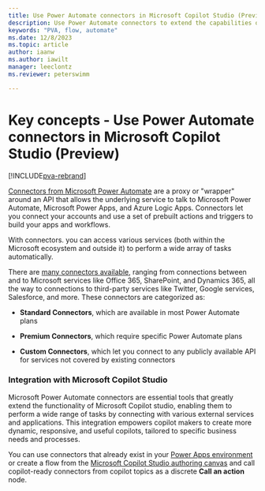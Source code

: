 ```yaml
---
title: Use Power Automate connectors in Microsoft Copilot Studio (Preview)
description: Use Power Automate connectors to extend the capabilities of your bots.
keywords: "PVA, flow, automate"
ms.date: 12/8/2023
ms.topic: article
author: iaanw
ms.author: iawilt
manager: leeclontz
ms.reviewer: peterswimm

---
```


# Key concepts - Use Power Automate connectors in Microsoft Copilot Studio (Preview)

[!INCLUDE[pva-rebrand](includes/pva-rebrand.md)]

[Connectors from Microsoft Power Automate](/connectors) are a proxy or "wrapper" around an API that allows the underlying service to talk to Microsoft Power Automate, Microsoft Power Apps, and Azure Logic Apps. Connectors let you connect your accounts and use a set of prebuilt actions and triggers to build your apps and workflows.

With connectors. you can access various services (both within the Microsoft ecosystem and outside it) to perform a wide array of tasks automatically. 

There are [many connectors available](/connectors/connector-reference/), ranging from connections between and to Microsoft services like Office 365, SharePoint, and Dynamics 365, all the way to connections to third-party services like Twitter, Google services, Salesforce, and more. These connectors are categorized as:

- **Standard Connectors**, which are available in most Power Automate plans

- **Premium Connectors**, which require specific Power Automate plans
 
- **Custom Connectors**, which let you connect to any publicly available API for services not covered by existing connectors

### Integration with Microsoft Copilot Studio

Microsoft Power Automate connectors are essential tools that greatly extend the functionality of Microsoft Copilot studio, enabling them to perform a wide range of tasks by connecting with various external services and applications. This integration empowers copilot makers to create more dynamic, responsive, and useful copilots, tailored to specific business needs and processes.

 You can use connectors that already exist in your [Power Apps environment](environments-first-run-experience.md) or create a flow from the [Microsoft Copilot Studio authoring canvas](authoring-create-edit-topics.md) and call copilot-ready connectors from copilot topics as a discrete **Call an action** node.

